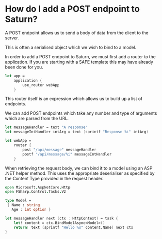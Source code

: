 # How do I add a POST endpoint to Saturn?

A POST endpoint allows us to send a body of data from the client to the server.

This is often a serialised object which we wish to bind to a model.

In order to add a POST endpoint to Saturn, we must first add a router to the application. If you are starting with a SAFE template this may have already been done for you.

```fsharp
let app =
    application {
        use_router webApp
    }
```

This router itself is an expression which allows us to build up a list of endpoints.

We can add POST endpoints which take any number and type of arguments which are parsed from the URL.

```fsharp
let messageHandler = text "A response"
let messageIntHandler intArg = text (sprintf "Response %i" intArg) 

let webApp =
    router {
        post "/api/message" messageHandler
        postf "/api/message/%i" messageIntHandler
    }
```

When retrieving the request body, we can bind it to a model using an ASP .NET  helper method. This uses the appropriate deserialiser as specified by the Content Type provided in the request header.

```fsharp
open Microsoft.AspNetCore.Http
open FSharp.Control.Tasks.V2

type Model =
 { Name : string
   Age : int option }

let messageHandler next (ctx : HttpContext) = task { 
    let! content = ctx.BindModelAsync<Model>()
    return! text (sprintf "Hello %s" content.Name) next ctx
}


```